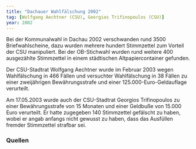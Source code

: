 ```yaml
---
title: "Dachauer Wahlfälschung 2002"
tag: [Wolfgang Aechtner (CSU), Georgios Trifinopoulos (CSU)]
year: 2002
---
```


Bei der Kommunalwahl in Dachau 2002 verschwanden rund 3500 Briefwahlscheine, dazu wurden mehrere hundert Stimmzettel zum Vorteil der CSU manipuliert. Bei der OB-Stichwahl wurden rund weitere 400 ausgezählte Stimmzettel in einem städtischen Altpapiercontainer gefunden.

Der CSU-Stadtrat Wolfgang Aechtner wurde im Februar 2003 wegen Wahlfälschung in 466 Fällen und versuchter Wahlfälschung in 38 Fällen zu einer zweijährigen Bewährungsstrafe und einer 125.000-Euro-Geldauflage verurteilt.

Am 17.05.2003 wurde auch der CSU-Stadtrat Georgios Trifinopoulos zu einer Bewährungsstrafe von 15 Monaten und einer Geldbuße von 15.000 Euro verurteilt. Er hatte zugegeben 140 Stimmzettel gefälscht zu haben, wobei er angab anfangs nicht gewusst zu haben, dass das Ausfüllen fremder Stimmzettel strafbar sei.

<!--more-->

### Quellen

[merkur]: https://www.merkur.de/lokales/regionen/chronik-dachauer-wahlskandals-143549.html
[sueddeutsche]: https://www.sueddeutsche.de/muenchen/dachauer-wahlskandal-15-monate-auf-bewaehrung-fuer-ex-stadtrat-1.742463
[spiegel]: https://www.spiegel.de/politik/deutschland/wahlfaelschung-in-dachau-bewaehrungsstrafe-fuer-ex-csu-stadtrat-a-232662.html
[neues-deutschland]: https://www.neues-deutschland.de/artikel/19290.sizilianische-verhaeltnisse-am-alpenrand.html
